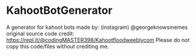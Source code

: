 # KahootBotGenerator
A generator for kahoot bots
made by: (instagram) @georgeknowsmemes
original source code credit: https://repl.it/@codingMASTER398/Kahootfloodweeblycom
Please do not copy this code/files without crediting me.
